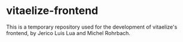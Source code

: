 # vitaelize-frontend
This is a temporary repository used for the development of vitaelize's frontend, by Jerico Luis Lua and Michel Rohrbach.
